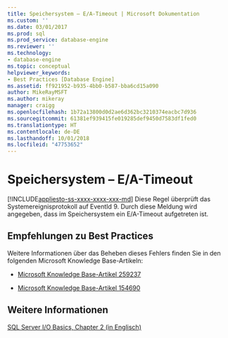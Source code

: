 ```yaml
---
title: Speichersystem – E/A-Timeout | Microsoft Dokumentation
ms.custom: ''
ms.date: 03/01/2017
ms.prod: sql
ms.prod_service: database-engine
ms.reviewer: ''
ms.technology:
- database-engine
ms.topic: conceptual
helpviewer_keywords:
- Best Practices [Database Engine]
ms.assetid: ff921952-b935-4bb0-b587-bba6cd15a090
author: MikeRayMSFT
ms.author: mikeray
manager: craigg
ms.openlocfilehash: 1b72a13800d0d2ae6d362bc3210374eacbc7d936
ms.sourcegitcommit: 61381ef939415fe019285def9450d7583df1fed0
ms.translationtype: HT
ms.contentlocale: de-DE
ms.lasthandoff: 10/01/2018
ms.locfileid: "47753652"
---
```

# <a name="storage-system-input-output-time-out"></a>Speichersystem – E/A-Timeout
[!INCLUDE[appliesto-ss-xxxx-xxxx-xxx-md](../../includes/appliesto-ss-xxxx-xxxx-xxx-md.md)]
  Diese Regel überprüft das Systemereignisprotokoll auf EventId 9. Durch diese Meldung wird angegeben, dass im Speichersystem ein E/A-Timeout aufgetreten ist.  
  
## <a name="best-practices-recommendations"></a>Empfehlungen zu Best Practices  
 Weitere Informationen über das Beheben dieses Fehlers finden Sie in den folgenden Microsoft Knowledge Base-Artikeln:  
  
-   [Microsoft Knowledge Base-Artikel 259237](http://go.microsoft.com/fwlink/?linkid=117746)  
  
-   [Microsoft Knowledge Base-Artikel 154690](http://go.microsoft.com/fwlink/?LinkId=117747)  
  
## <a name="for-more-information"></a>Weitere Informationen  
 [SQL Server I/O Basics, Chapter 2 (in Englisch)](http://go.microsoft.com/fwlink/?LinkId=69370)  
  
  
